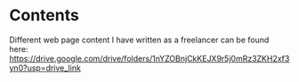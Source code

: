 # Contents
Different web page content I have written as a freelancer can be found here: 
https://drive.google.com/drive/folders/1nYZOBnjCkKEJX9r5j0mRz3ZKH2xf3yn0?usp=drive_link
